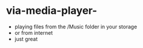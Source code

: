 # via-media-player-
- playing files from the /Music folder in your storage
- or from internet
- just great
